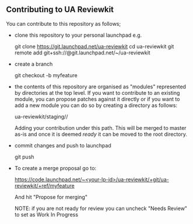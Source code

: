 ## Contributing to UA Reviewkit

You can contribute to this repository as follows;

  * clone this repository to your personal launchpad e.g.

    git clone https://git.launchpad.net/ua-reviewkit
    cd ua-reviewkit
    git remote add <your-lp-id> git+ssh://<your-lp-id>@git.launchpad.net/~<your-lp-id>/ua-reviewkit

  * create a branch

    git checkout -b myfeature

  * the contents of this repository are organised as "modules" represented by
    directories at the top level. If you want to contribute to an existing
    module, you can propose patches against it directly or if you want to add
    a new module you can do so by creating a directory as follows:

    ua-reviewkit/staging/<your-lp-id>/<module>

    Adding your contribution under this path. This will be merged to master
    as-is and once it is deemed *ready* it can be moved to the root directory.

  * commit changes and push to launchpad

    git push <yourlpname>

  * To create a merge proposal go to:
    
    https://code.launchpad.net/~<your-lp-id>/ua-reviewkit/+git/ua-reviewkit/+ref/myfeature
    
    And hit "Propose for merging"

    NOTE: if you are not ready for review you can uncheck "Needs Review" to set as Work In Progress

